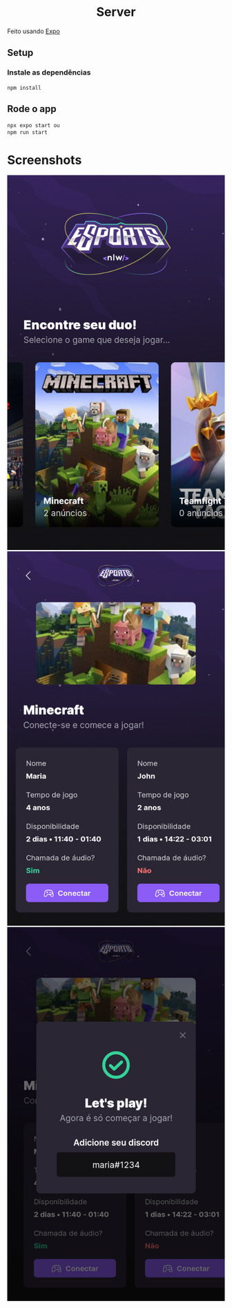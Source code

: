 <div align="center"><h1>Server</h1></div>

Feito usando [Expo](expo.dev)
## Setup
### Instale as dependências
```
npm install
```

## Rode o app
```
npx expo start ou
npm run start 
```

# Screenshots
![Mobile-1](/images/mobile-1.png)
![Mobile-2](/images/mobile-2.png)
![Mobile-3](/images/mobile-3.png)
